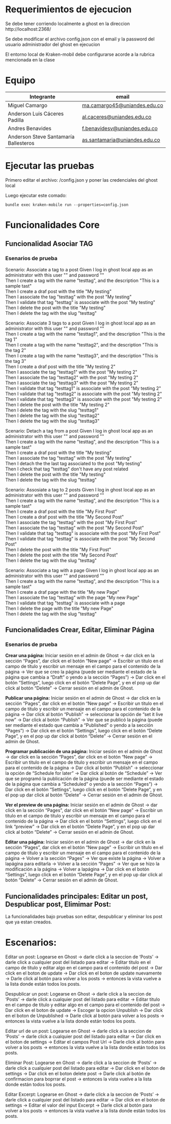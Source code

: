 # Requerimientos de ejecucion

Se debe tener corriendo localmente a ghost en la direccion http://localhost:2368/

Se debe modificar el archivo config.json con el email y la password del usuario administrador del ghost en ejecucion

El entorno local de Kraken-mobil debe configurarse acorde a la rubrica mencionada en la clase

# Equipo

| Integrante                            | email                         |
| ------------------------------------- | ----------------------------- |
| Miguel Camargo                        | ma.camargo45@uniandes.edu.co  |
| Anderson Luis Cáceres Padilla         | al.caceres@uniandes.edu.co    |
| Andres Benavides                      | f.benavidesv@uniandes.edu.co  |
| Anderson Steve Santamaría Ballesteros | as.santamaria@uniandes.edu.co |

# Ejecutar las pruebas

Primero editar el archivo: /config.json y poner las credenciales del ghost local

Luego ejecutar este comado:

```
bundle exec kraken-mobile run --properties=config.json
```

# Funcionalidades Core

## Funcionalidad Asociar TAG

### Esenarios de prueba

Scenario: Associate a tag to a post
Given I log in ghost local app as an administrator with this user "<EMAIL>" and password "<PASSWORD>"<br/>
Then I create a tag with the name "testtag", and the description "This is a sample tast"<br/>
Then I create a draf post with the title "My testing"<br/>
Then I associate the tag "testtag" with the post "My testing"<br/>
Then I validate that tag "testtag" is associate with the post "My testing"<br/>
Then I delete the post with the title "My testing"<br/>
Then I delete the tag with the slug "testtag"<br/>

Scenario: Associate 3 tags to a post
Given I log in ghost local app as an administrator with this user "<EMAIL>" and password "<PASSWORD>"<br/>
Then I create a tag with the name "testtag1", and the description "This is the tag 1"<br/>
Then I create a tag with the name "testtag2", and the description "This is the tag 2"<br/>
Then I create a tag with the name "testtag3", and the description "This is the tag 3"<br/>
Then I create a draf post with the title "My testing 2"<br/>
Then I associate the tag "testtag1" with the post "My testing 2"<br/>
Then I associate the tag "testtag2" with the post "My testing 2"<br/>
Then I associate the tag "testtag3" with the post "My testing 2"<br/>
Then I validate that tag "testtag1" is associate with the post "My testing 2"<br/>
Then I validate that tag "testtag2" is associate with the post "My testing 2"<br/>
Then I validate that tag "testtag3" is associate with the post "My testing 2"<br/>
Then I delete the post with the title "My testing 2"<br/>
Then I delete the tag with the slug "testtag1"<br/>
Then I delete the tag with the slug "testtag2"<br/>
Then I delete the tag with the slug "testtag3"<br/>

Scenario: Detach a tag from a post
Given I log in ghost local app as an administrator with this user "<EMAIL>" and password "<PASSWORD>"<br/>
Then I create a tag with the name "testtag", and the description "This is a sample tast"<br/>
Then I create a draf post with the title "My testing"<br/>
Then I associate the tag "testtag" with the post "My testing"<br/>
Then I detach the the last tag associated to the post "My testing"<br/>
Then I check that tag "testtag" don't have any post related<br/>
Then I delete the post with the title "My testing"<br/>
Then I delete the tag with the slug "testtag"<br/>

Scenario: Assosiate a tag to 2 posts
Given I log in ghost local app as an administrator with this user "<EMAIL>" and password "<PASSWORD>"<br/>
Then I create a tag with the name "testtag", and the description "This is a sample tast"<br/>
Then I create a draf post with the title "My First Post"<br/>
Then I create a draf post with the title "My Second Post"<br/>
Then I associate the tag "testtag" with the post "My First Post"<br/>
Then I associate the tag "testtag" with the post "My Second Post"<br/>
Then I validate that tag "testtag" is associate with the post "My First Post"<br/>
Then I validate that tag "testtag" is associate with the post "My Second Post"<br/>
Then I delete the post with the title "My First Post"<br/>
Then I delete the post with the title "My Second Post"<br/>
Then I delete the tag with the slug "testtag"<br/>

Scenario: Associate a tag with a page
Given I log in ghost local app as an administrator with this user "<EMAIL>" and password "<PASSWORD>"<br/>
Then I create a tag with the name "testtag", and the description "This is a sample tast"<br/>
Then I create a draf page with the title "My new Page"<br/>
Then I associate the tag "testtag" with the page "My new Page"<br/>
Then I validate that tag "testtag" is associate with a page<br/>
Then I delete the page with the title "My new Page"<br/>
Then I delete the tag with the slug "testtag"<br/>

## Funcionalidades Crear, Editar, Eliminar Página

### Esenarios de prueba

<strong>Crear una página:</strong> Iniciar sesión en el admin de Ghost → dar click en la sección “Pages”, dar click en el botón “New page” → Escribir un título en el campo de título y escribir un mensaje en el campo para el contenido de la página → Ver que se creo la página (puede ser mediante el estado de la página que cambia a “Draft” o yendo a la sección “Pages”) → Dar click en el botón “Settings”, luego click en el botón “Delete Page”, y en el pop up dar click al botón “Delete” → Cerrar sesión en el admin de Ghost.

<strong>Publicar una página:</strong> Iniciar sesión en el admin de Ghost → dar click en la sección “Pages”, dar click en el botón “New page” → Escribir un titulo en el campo de titulo y escribir un mensaje en el campo para el contenido de la página -> Dar click al botón “Publish” → seleccionar la opción de “set it live now” → Dar click al botón “Publish” → Ver que se publicó la página (puede ser mediante el estado que cambia a “Published” o yendo a la sección “Pages”) → Dar click en el botón “Settings”, luego click en el botón “Delete Page”, y en el pop up dar click al botón “Delete” → Cerrar sesión en el admin de Ghost.

<strong>Programar publicación de una página:</strong> Iniciar sesión en el admin de Ghost → dar click en la sección “Pages”, dar click en el botón “New page” → Escribir un titulo en el campo de titulo y escribir un mensaje en el campo para el contenido de la página -> Dar click al botón “Publish” → seleccionar la opción de “Schedule for later” → Dar click al botón de “Schedule” → Ver que se programó la publicación de la página (puede ser mediante el estado de la página que cambia a “Scheduled” o yendo a la sección “Pages”) → Dar click en el botón “Settings”, luego click en el botón “Delete Page”, y en el pop up dar click al botón “Delete” → Cerrar sesión en el admin de Ghost.

<strong>Ver el preview de una página:</strong> Iniciar sesión en el admin de Ghost → dar click en la sección “Pages”, dar click en el botón “New page” → Escribir un titulo en el campo de titulo y escribir un mensaje en el campo para el contenido de la página → Dar click en el botón “Settings”, luego click en el link “preview” → Dar click en el botón “Delete Page”, y en el pop up dar click al botón “Delete” → Cerrar sesión en el admin de Ghost.

<strong>Editar una página:</strong> Iniciar sesión en el admin de Ghost → dar click en la sección “Pages”, dar click en el botón “New page” → Escribir un título en el campo de título y escribir un mensaje en el campo para el contenido de la página → Volver a la sección “Pages” → Ver que existe la página → Volver a lapágina para editarla → Volver a la sección “Pages” → Ver que se hizo la modificación a la página → Volver a lapágina → Dar click en el botón “Settings”, luego click en el botón “Delete Page”, y en el pop up dar click al botón “Delete” → Cerrar sesión en el admin de Ghost.

## Funcionalidades principales: Editar un post, Despublicar post, Elimimar Post:

La funcionalidades bajo pruebas son editar, despublicar y eliminar los post que ya estan creados.

# Escenarios:

Editar un post: Logearse en Ghost → darle click a la seccion de ‘Posts’ → darle click a cualquier post del listado para editar → Editar titulo en el campo de titulo y editar algo en el campo para el contenido del post → Dar click en el boton de update → Dar click en el boton de update nuevamente → Darle click al botón para volver a los posts → entonces la vista vuelve a la lista donde están todos los posts.

Despublicar un post: Logearse en Ghost → darle click a la seccion de ‘Posts’ → darle click a cualquier post del listado para editar → Editar titulo en el campo de titulo y editar algo en el campo para el contenido del post → Dar click en el boton de update → Escoger la opcion Unpublish → Dar click en el boton de Unpublished → Darle click al botón para volver a los posts → entonces la vista vuelve a la lista donde están todos los posts.

Editar url de un post: Logearse en Ghost → darle click a la seccion de ‘Posts’ → darle click a cualquier post del listado para editar → Dar click en el boton de settings → Editar el campos Post Url → Darle click al botón para volver a los posts → entonces la vista vuelve a la lista donde están todos los posts.

Eliminar Post: Logearse en Ghost → darle click a la seccion de ‘Posts’ → darle click a cualquier post del listado para editar → Dar click en el boton de settings → Dar click en el boton delete post → Darle click al botón de confirmacion para boprrar el post → entonces la vista vuelve a la lista donde están todos los posts.

Editar Excerpt: Logearse en Ghost → darle click a la seccion de ‘Posts’ → darle click a cualquier post del listado para editar → Dar click en el boton de settings → Editar el valor del input Excerpt → Darle click al botón para volver a los posts → entonces la vista vuelve a la lista donde están todos los posts.
